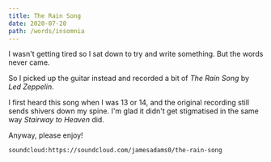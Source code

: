 ```yaml
---
title: The Rain Song
date: 2020-07-20
path: /words/insomnia
---
```


I wasn't getting tired so I sat down to try and write something. But the words never came.

So I picked up the guitar instead and recorded a bit of _The Rain Song_ by _Led Zeppelin_.

I first heard this song when I was 13 or 14, and the original recording still sends shivers down my spine. I'm glad it didn't get stigmatised in the same way _Stairway to Heaven_ did.

Anyway, please enjoy!

`soundcloud:https://soundcloud.com/jamesadams0/the-rain-song`
